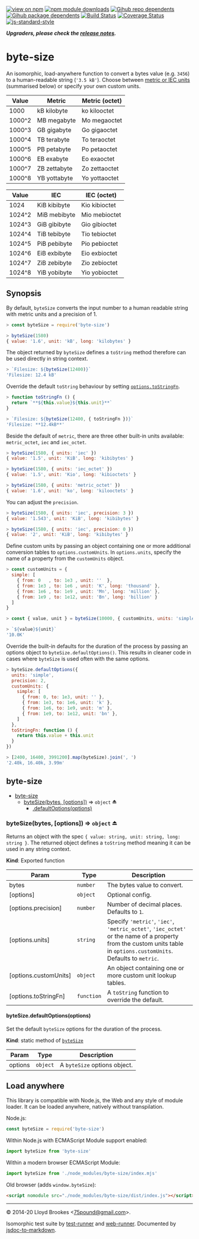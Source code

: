 [![view on npm](https://badgen.net/npm/v/byte-size)](https://www.npmjs.org/package/byte-size)
[![npm module downloads](https://badgen.net/npm/dt/byte-size)](https://www.npmjs.org/package/byte-size)
[![Gihub repo dependents](https://badgen.net/github/dependents-repo/75lb/byte-size)](https://github.com/75lb/byte-size/network/dependents?dependent_type=REPOSITORY)
[![Gihub package dependents](https://badgen.net/github/dependents-pkg/75lb/byte-size)](https://github.com/75lb/byte-size/network/dependents?dependent_type=PACKAGE)
[![Build Status](https://travis-ci.org/75lb/byte-size.svg?branch=master)](https://travis-ci.org/75lb/byte-size)
[![Coverage Status](https://coveralls.io/repos/github/75lb/byte-size/badge.svg)](https://coveralls.io/github/75lb/byte-size)
[![js-standard-style](https://img.shields.io/badge/code%20style-standard-brightgreen.svg)](https://github.com/feross/standard)

***Upgraders, please check the [release notes](https://github.com/75lb/byte-size/releases).***

# byte-size

An isomorphic, load-anywhere function to convert a bytes value (e.g. `3456`) to a human-readable string (`'3.5 kB'`). Choose between [metric or IEC units](https://en.wikipedia.org/wiki/Gigabyte) (summarised below) or specify your own custom units.

Value  | Metric        | Metric (octet) |
-----  | ------------- | -------------- |
1000   | kB  kilobyte  | ko  kilooctet  |
1000^2 | MB  megabyte  | Mo  megaoctet  |
1000^3 | GB  gigabyte  | Go  gigaoctet  |
1000^4 | TB  terabyte  | To  teraoctet  |
1000^5 | PB  petabyte  | Po  petaoctet  |
1000^6 | EB  exabyte   | Eo  exaoctet   |
1000^7 | ZB  zettabyte | Zo  zettaoctet |
1000^8 | YB  yottabyte | Yo  yottaoctet |

Value  | IEC          | IEC (octet)   |
------ | ------------ | ------------- |
1024   | KiB kibibyte | Kio kibioctet |
1024^2 | MiB mebibyte | Mio mebioctet |
1024^3 | GiB gibibyte | Gio gibioctet |
1024^4 | TiB tebibyte | Tio tebioctet |
1024^5 | PiB pebibyte | Pio pebioctet |
1024^6 | EiB exbibyte | Eio exbioctet |
1024^7 | ZiB zebibyte | Zio zebioctet |
1024^8 | YiB yobibyte | Yio yobioctet |

## Synopsis

By default, `byteSize` converts the input number to a human readable string with metric units and a precision of 1.

```js
> const byteSize = require('byte-size')

> byteSize(1580)
{ value: '1.6', unit: 'kB', long: 'kilobytes' }
```

The object returned by `byteSize` defines a `toString` method therefore can be used directly in string context.

```js
> `Filesize: ${byteSize(12400)}`
'Filesize: 12.4 kB'
```

Override the default `toString` behaviour by setting [`options.toStringFn`](#bytesizebytes-options--object-).

```js
> function toStringFn () {
  return `**${this.value}${this.unit}**`
}

> `Filesize: ${byteSize(12400, { toStringFn })}`
'Filesize: **12.4kB**'
```

Beside the default of `metric`, there are three other built-in units available: `metric_octet`, `iec` and `iec_octet`.

```js
> byteSize(1580, { units: 'iec' })
{ value: '1.5', unit: 'KiB', long: 'kibibytes' }

> byteSize(1580, { units: 'iec_octet' })
{ value: '1.5', unit: 'Kio', long: 'kibioctets' }

> byteSize(1580, { units: 'metric_octet' })
{ value: '1.6', unit: 'ko', long: 'kilooctets' }
```

You can adjust the `precision`.

```js
> byteSize(1580, { units: 'iec', precision: 3 })
{ value: '1.543', unit: 'KiB', long: 'kibibytes' }

> byteSize(1580, { units: 'iec', precision: 0 })
{ value: '2', unit: 'KiB', long: 'kibibytes' }
```

Define custom units by passing an object containing one or more additional conversion tables to `options.customUnits`. In `options.units`, specify the name of a property from the `customUnits` object.

```js
> const customUnits = {
  simple: [
    { from: 0   , to: 1e3 , unit: ''  },
    { from: 1e3 , to: 1e6 , unit: 'K', long: 'thousand' },
    { from: 1e6 , to: 1e9 , unit: 'Mn', long: 'million' },
    { from: 1e9 , to: 1e12, unit: 'Bn', long: 'billion' }
  ]
}

> const { value, unit } = byteSize(10000, { customUnits, units: 'simple' })

> `${value}${unit}`
'10.0K'
```

Override the built-in defaults for the duration of the process by passing an options object to `byteSize.defaultOptions()`. This results in cleaner code in cases where `byteSize` is used often with the same options.

```js
> byteSize.defaultOptions({
  units: 'simple',
  precision: 2,
  customUnits: {
    simple: [
      { from: 0, to: 1e3, unit: '' },
      { from: 1e3, to: 1e6, unit: 'k' },
      { from: 1e6, to: 1e9, unit: 'm' },
      { from: 1e9, to: 1e12, unit: 'bn' },
    ]
  },
  toStringFn: function () {
    return this.value + this.unit
  }
})

> [2400, 16400, 3991200].map(byteSize).join(', ')
'2.40k, 16.40k, 3.99m'
```

<a name="module_byte-size"></a>

## byte-size

* [byte-size](#module_byte-size)
    * [byteSize(bytes, [options])](#exp_module_byte-size--byteSize) ⇒ <code>object</code> ⏏
        * [.defaultOptions(options)](#module_byte-size--byteSize.defaultOptions)

<a name="exp_module_byte-size--byteSize"></a>

### byteSize(bytes, [options]) ⇒ <code>object</code> ⏏
Returns an object with the spec `{ value: string, unit: string, long: string }`. The returned object defines a `toString` method meaning it can be used in any string context.

**Kind**: Exported function  

| Param | Type | Description |
| --- | --- | --- |
| bytes | <code>number</code> | The bytes value to convert. |
| [options] | <code>object</code> | Optional config. |
| [options.precision] | <code>number</code> | Number of decimal places. Defaults to `1`. |
| [options.units] | <code>string</code> | Specify `'metric'`, `'iec'`, `'metric_octet'`, `'iec_octet'` or the name of a property from the custom units table in `options.customUnits`. Defaults to `metric`. |
| [options.customUnits] | <code>object</code> | An object containing one or more custom unit lookup tables. |
| [options.toStringFn] | <code>function</code> | A `toString` function to override the default. |

<a name="module_byte-size--byteSize.defaultOptions"></a>

#### byteSize.defaultOptions(options)
Set the default `byteSize` options for the duration of the process.

**Kind**: static method of [<code>byteSize</code>](#exp_module_byte-size--byteSize)  

| Param | Type | Description |
| --- | --- | --- |
| options | <code>object</code> | A `byteSize` options object. |


## Load anywhere

This library is compatible with Node.js, the Web and any style of module loader. It can be loaded anywhere, natively without transpilation.

Node.js:

```js
const byteSize = require('byte-size')
```

Within Node.js with ECMAScript Module support enabled:

```js
import byteSize from 'byte-size'
```

Within a modern browser ECMAScript Module:

```js
import byteSize from './node_modules/byte-size/index.mjs'
```

Old browser (adds `window.byteSize`):

```html
<script nomodule src="./node_modules/byte-size/dist/index.js"></script>
```

* * *

&copy; 2014-20 Lloyd Brookes \<75pound@gmail.com\>.

Isomorphic test suite by [test-runner](https://github.com/test-runner-js/test-runner) and [web-runner](https://github.com/test-runner-js/web-runner). Documented by [jsdoc-to-markdown](https://github.com/jsdoc2md/jsdoc-to-markdown).
